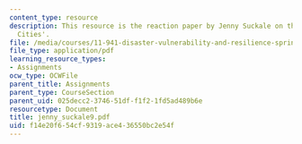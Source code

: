 ```yaml
---
content_type: resource
description: This resource is the reaction paper by Jenny Suckale on the topic 'Resilient
  Cities'.
file: /media/courses/11-941-disaster-vulnerability-and-resilience-spring-2005/f14e20f654cf9319ace436550bc2e54f_jenny_suckale9.pdf
file_type: application/pdf
learning_resource_types:
- Assignments
ocw_type: OCWFile
parent_title: Assignments
parent_type: CourseSection
parent_uid: 025decc2-3746-51df-f1f2-1fd5ad489b6e
resourcetype: Document
title: jenny_suckale9.pdf
uid: f14e20f6-54cf-9319-ace4-36550bc2e54f
---
```

